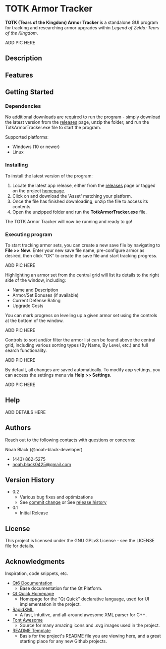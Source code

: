 # TOTK Armor Tracker

**TOTK (Tears of the Kingdom) Armor Tracker** is a standalone GUI program for tracking and researching armor upgrades within *Legend of Zelda: Tears of the Kingdom*.

ADD PIC HERE

## Description


## Features


## Getting Started

### Dependencies

No additional downloads are required to run the program - simply download the latest version from the [releases](https://github.com/noah-black-developer/TOTK-Armor-Tracker/releases) page, unzip the folder, and run the TotkArmorTracker.exe file to start the program.

Supported platforms:
* Windows (10 or newer)
* Linux

### Installing

To install the latest version of the program:
1. Locate the latest app release, either from the [releases](https://github.com/noah-black-developer/TOTK-Armor-Tracker/releases) page or tagged on the project [homepage](https://github.com/noah-black-developer/TOTK-Armor-Tracker).
2. Click on and download the 'Asset' matching your platform.
3. Once the file has finished downloading, unzip the file to access its contents.
4. Open the unzipped folder and run the **TotkArmorTracker.exe** file.

The TOTK Armor Tracker will now be running and ready to go!

### Executing program

To start tracking armor sets, you can create a new save file by navigating to **File >> New**. Enter your new save file name, pre-configure armor as desired, then click "OK" to create the save file and start tracking progress.

ADD PIC HERE

Highlighting an armor set from the central grid will list its details to the right side of the window, including:
* Name and Description
* Armor/Set Bonuses (if available)
* Current Defense Rating
* Upgrade Costs

You can mark progress on leveling up a given armor set using the controls at the bottom of the window.

ADD PIC HERE

Controls to sort and/or filter the armor list can be found above the central grid, including various sorting types (By Name, By Level, etc.) and full search functionality.

ADD PIC HERE

By default, all changes are saved automatically. To modify app settings, you can access the settings menu via **Help >> Settings**.

ADD PIC HERE

## Help

ADD DETAILS HERE

## Authors

Reach out to the following contacts with questions or concerns:

Noah Black (@noah-black-developer)
* (443) 862-5275
* noah.black0425@gmail.com

## Version History

* 0.2
    * Various bug fixes and optimizations
    * See [commit change]() or See [release history]()
* 0.1
    * Initial Release

## License

This project is licensed under the GNU GPLv3 License - see the LICENSE file for details.

## Acknowledgments

Inspiration, code snippets, etc.
* [Qt6 Documentation](https://doc.qt.io/qt.html)
    * Base documentation for the Qt Platform.
* [Qt Quick Homepage](https://doc.qt.io/qt-6.5/qmlapplications.html)
    * Homepage for the "Qt Quick" declarative language, used for UI implementation in the project.
* [RapidXML](https://rapidxml.sourceforge.net/)
    * A fast, intuitive, and all-around awesome XML parser for C++.
* [Font Awesome](https://fontawesome.com/)
    * Source for many amazing icons and .svg images used in the project.
* [README Template](https://gist.github.com/DomPizzie/7a5ff55ffa9081f2de27c315f5018afc)
    * Basis for the project's README file you are viewing here, and a great starting place for any new Github projects.
